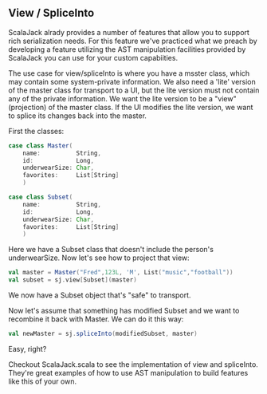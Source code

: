 ## View / SpliceInto

ScalaJack alrady provides a number of features that allow you to support rich serialization needs.  For this feature we've practiced what we preach by developing a feature utilizing the AST manipulation facilities provided by ScalaJack you can use for your custom capabiities.

The use case for view/spliceInto is where you have a msster class, which may contain some system-private information.  We also need a 'lite' version of the master class for transport to a UI, but the lite version must not contain any of the private information.  We want the lite version to be a "view" (projection) of the master class.  If the UI modifies the lite version, we want to splice its changes back into the master.

First the classes:
```scala
case class Master(
    name:          String,
    id:            Long,
    underwearSize: Char,
    favorites:     List[String]
    )

case class Subset(
    name:          String,
    id:            Long,
    underwearSize: Char,
    favorites:     List[String]
    )
```

Here we have a Subset class that doesn't include the person's underwearSize.  Now let's see how to project that view:

```scala
val master = Master("Fred",123L, 'M', List("music","football"))
val subset = sj.view[Subset](master)
```

We now have a Subset object that's "safe" to transport.

Now let's assume that something has modified Subset and we want to recombine it back with Master.  We can do it this way:

```scala
val newMaster = sj.spliceInto(modifiedSubset, master)
```

Easy, right?

Checkout ScalaJack.scala to see the implementation of view and spliceInto. They're great examples of how to use AST manipulation to build features like this of your own.